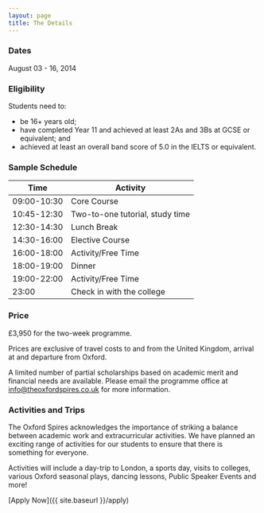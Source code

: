 ```yaml
---
layout: page
title: The Details
---
```


### Dates

August 03 - 16, 2014

### Eligibility

Students need to:

- be 16+ years old; 
- have completed Year 11 and achieved at least 2As and 3Bs at GCSE or equivalent; and
- achieved at least an overall band score of 5.0 in the IELTS or equivalent.

### Sample Schedule

|Time       |Activity                       |
|-----------|-------------------------------|
|09:00-10:30|Core Course                    |
|10:45-12:30|Two-to-one tutorial, study time|
|12:30-14:30|Lunch Break                    |
|14:30-16:00|Elective Course                |
|16:00-18:00|Activity/Free Time             |
|18:00-19:00|Dinner                         |
|19:00-22:00|Activity/Free Time             |
|23:00      |Check in with the college      |

### Price

£3,950 for the two-week programme.

<p class="message">
Prices are exclusive of travel costs to and from the United Kingdom, arrival at and departure from Oxford.
</p>

A limited number of partial scholarships based on academic merit and financial needs are available. Please email the programme office at [info@theoxfordspires.co.uk](mailto:info@theoxfordspires.co.uk) for more information.

### Activities and Trips

The Oxford Spires acknowledges the importance of striking a balance between academic work and extracurricular activities. We have planned an exciting range of activities for our students to ensure that there is something for everyone.

Activities will include a day-trip to London, a sports day, visits to colleges, various Oxford seasonal plays, dancing lessons, Public Speaker Events and more!

[Apply Now]({{ site.baseurl }}/apply)
